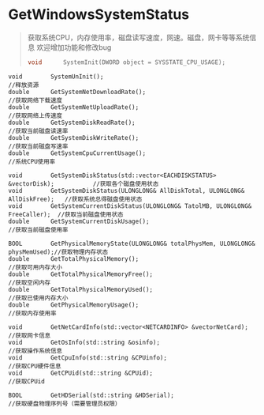 # GetWindowsSystemStatus
> 获取系统CPU，内存使用率，磁盘读写速度，网速。磁盘，网卡等等系统信息
> 欢迎增加功能和修改bug
> ```c++
> void		SystemInit(DWORD object = SYSSTATE_CPU_USAGE);							//系统初始化(初始化多个项目时使用或运算连接)
	void		SystemUnInit();															        //释放资源
	double		GetSystemNetDownloadRate();												//获取网络下载速度
	double		GetSystemNetUploadRate();												//获取网络上传速度
	double		GetSystemDiskReadRate();												//获取当前磁盘读速率
	double		GetSystemDiskWriteRate();												//获取当前磁盘写速率
	double		GetSystemCpuCurrentUsage();												//系统CPU使用率

	void		GetSystemDiskStatus(std::vector<EACHDISKSTATUS> &vectorDisk);           //获取各个磁盘使用状态
	void		GetSystemDiskStatus(ULONGLONG& AllDiskTotal, ULONGLONG& AllDiskFree);	//获取系统总得磁盘使用状态
	void		GetSystemCurrentDiskStatus(ULONGLONG& TatolMB, ULONGLONG& FreeCaller);	//获取当前磁盘使用状态
	double		GetSystemCurrentDiskUsage();											//获取当前磁盘使用率

	BOOL		GetPhysicalMemoryState(ULONGLONG& totalPhysMem, ULONGLONG& physMemUsed);//获取物理内存状态
	double		GetTotalPhysicalMemory();												//获取可用内存大小
	double		GetTotalPhysicalMemoryFree();											//获取空闲内存
	double		GetTotalPhysicalMemoryUsed();											//获取已使用内存大小
	double		GetPhysicalMemoryUsage();												//获取内存使用率

	void		GetNetCardInfo(std::vector<NETCARDINFO> &vectorNetCard);				//获取网卡信息
	void		GetOsInfo(std::string &osinfo);                                         //获取操作系统信息 
	void		GetCpuInfo(std::string &CPUinfo);										//获取CPU硬件信息 	
	void		GetCPUid(std::string &CPUid);											//获取CPUid

	BOOL		GetHDSerial(std::string &HDSerial);										//获取硬盘物理序列号（需要管理员权限）
